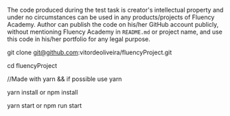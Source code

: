 The code produced during the test task is creator's intellectual property and under no circumstances can be used in any products/projects of Fluency Academy. Author can publish the code on his/her GitHub account publicly, without mentioning Fluency Academy in `README.md` or project name, and use this code in his/her portfolio for any legal purpose.

git clone git@github.com:vitordeoliveira/fluencyProject.git

cd fluencyProject


//Made with yarn && if possible use yarn

yarn install or npm install

yarn start or npm run start
